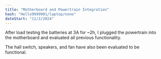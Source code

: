 ```yaml
---
title: "Motherboard and Powertrain Integration"
hash: "Hello9999901/laptop/none"
dateStart: "11/2/2024"
---
```


After load testing the batteries at 3A for ~2h, I plugged the powertrain into the motherboard and evaluated all previous functionality.

The hall switch, speakers, and fan have also been evaluated to be functional.
